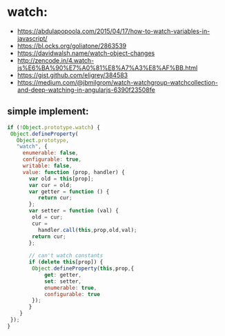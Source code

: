 # watch:
- https://abdulapopoola.com/2015/04/17/how-to-watch-variables-in-javascript/
- https://bl.ocks.org/goliatone/2863539
- https://davidwalsh.name/watch-object-changes
- http://zencode.in/4.watch-js%E6%BA%90%E7%A0%81%E8%A7%A3%E8%AF%BB.html
- https://gist.github.com/eligrey/384583
- https://medium.com/@jbmilgrom/watch-watchgroup-watchcollection-and-deep-watching-in-angularjs-6390f23508fe


## simple implement:
```js
if (!Object.prototype.watch) {
 Object.defineProperty(
   Object.prototype,
   "watch", {
     enumerable: false,
     configurable: true,
     writable: false,
     value: function (prop, handler) {
       var old = this[prop];
       var cur = old;
       var getter = function () {
          return cur;
       };
       var setter = function (val) {
        old = cur;
        cur =
          handler.call(this,prop,old,val);
        return cur;
       };
 
       // can't watch constants
       if (delete this[prop]) {
        Object.defineProperty(this,prop,{
            get: getter,
            set: setter,
            enumerable: true,
            configurable: true
        });
       }
    }
 });
}
```